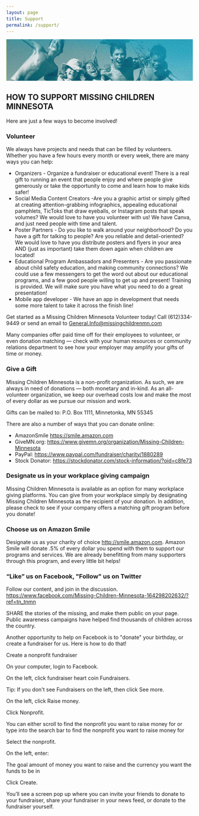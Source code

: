 ```yaml
---
layout: page
title: Support
permalink: /support/
---
```


![](/assets/support-banner.jpg)

## HOW TO SUPPORT MISSING CHILDREN MINNESOTA

Here are just a few ways to become involved!

### **Volunteer**

We always have projects and needs that can be filled by volunteers. Whether you have a few hours every month or every week, there are many ways you can help: 

* Organizers - Organize a fundraiser or educational event! There is a real gift to running an event that people enjoy and where people give generously or take the opportunity to come and learn how to make kids safer!
* Social Media Content Creators -Are you a graphic artist or simply gifted at creating attention-grabbing infographics, appealing educational pamphlets, TicToks that draw eyeballs, or Instagram posts that speak volumes? We would love to have you volunteer with us! We have Canva, and just need people with time and talent.
* Poster Partners - Do you like to walk around your neighborhood? Do you have a gift for talking to people? Are you reliable and detail-oriented? We would love to have you distribute posters and flyers in your area AND (just as important) take them down again when children are located!
* Educational Program Ambassadors and Presenters - Are you passionate about child safety education, and making community connections? We could use a few messengers to get the word out about our educational programs, and a few good people willing to get up and present! Training is provided. We will make sure you have what you need to do a great presentation!
* Mobile app developer - We have an app in development that needs some more talent to take it across the finish line!

Get started as a Missing Children Minnesota Volunteer today! Call (612)334-9449 or send an email to General.Info@missingchildrenmn.com

Many companies offer paid time off for their employees to volunteer, or even donation matching — check with your human resources or community relations department to see how your employer may amplify your gifts of time or money.


### **Give a Gift**

Missing Children Minnesota is a non-profit organization. As such, we are always in need of donations — both monetary and in-kind. As an all-volunteer organization, we keep our overhead costs low and make the most of every dollar as we pursue our mission and work.

Gifts can be mailed to: P.O. Box 1111, Minnetonka, MN 55345

There are also a number of ways that you can donate online:

* AmazonSmile https://smile.amazon.com
* GiveMN.org: https://www.givemn.org/organization/Missing-Children-Minnesota
* PayPal: https://www.paypal.com/fundraiser/charity/1880289
* Stock Donator:			https://stockdonator.com/stock-information/?oid=c8fe73

### **Designate us in your workplace giving campaign**

Missing Children Minnesota is available as an option for many workplace giving platforms. You can give from your workplace simply by designating Missing Children Minnesota as the recipient of your donation. In addition, please check to see if your company offers a matching gift program before you donate!

### **Choose us on Amazon Smile**

Designate us as your charity of choice http://smile.amazon.com.  Amazon Smile will donate .5% of every dollar you spend with them to support our programs and services. We are already benefitting from many supporters through this program, and every little bit helps!

### **“Like” us on Facebook, "Follow" us on Twitter**

Follow our content, and join in the discussion. https://www.facebook.com/Missing-Children-Minnesota-164298202632/?ref=tn_tnmn

SHARE the stories of the missing, and make them public on your page. Public awareness campaigns have helped find thousands of children across the country.

Another opportunity to help on Facebook is to "donate" your birthday, or create a fundraiser for us. Here is how to do that!

Create a nonprofit fundraiser

On your computer, login to Facebook.

On the left, click fundraiser heart coin Fundraisers.

Tip: If you don't see Fundraisers on the left, then click See more.

On the left, click Raise money.

Click Nonprofit.

You can either scroll to find the nonprofit you want to raise money for or
type into the search bar to find the nonprofit you want to raise money for

Select the nonprofit.

On the left, enter:

The goal amount of money you want to raise and the currency you want the funds to be in

Click Create.

You’ll see a screen pop up where you can invite your friends to donate to your fundraiser, share your fundraiser in your news feed, or donate to the fundraiser yourself.

